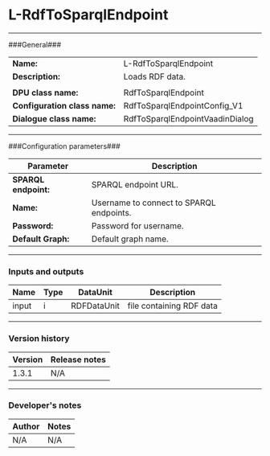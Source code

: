 # L-RdfToSparqlEndpoint #
----------

###General###

|                              |                                                               |
|------------------------------|---------------------------------------------------------------|
|**Name:**                     |L-RdfToSparqlEndpoint                                              |
|**Description:**              |Loads RDF data. |
|                              |                                                               |
|**DPU class name:**           |RdfToSparqlEndpoint     | 
|**Configuration class name:** |RdfToSparqlEndpointConfig_V1                           |
|**Dialogue class name:**      |RdfToSparqlEndpointVaadinDialog | 

***

###Configuration parameters###


|Parameter                        |Description                             |                                                        
|---------------------------------|----------------------------------------|
|**SPARQL endpoint:** |SPARQL endpoint URL.  |
|**Name:** |Username to connect to SPARQL endpoints.|
|**Password:** |Password for username. |
|**Default Graph:**|Default graph name. |

***

### Inputs and outputs ###

|Name                |Type       |DataUnit                         |Description                        |
|--------------------|-----------|---------------------------------|-----------------------------------|
|input |i |RDFDataUnit  |file containing RDF data  |

***

### Version history ###

|Version            |Release notes                                   |
|-------------------|------------------------------------------------|
|1.3.1              |N/A                                             |                                


***

### Developer's notes ###

|Author            |Notes                 |
|------------------|----------------------|
|N/A               |N/A                   | 

